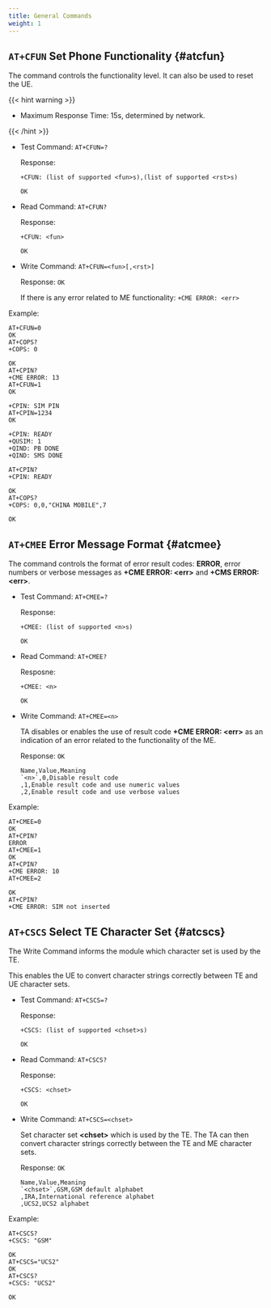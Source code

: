 ```yaml
---
title: General Commands
weight: 1
---
```


## `AT+CFUN` Set Phone Functionality {#atcfun}

The command controls the functionality level. It can also be used to reset the UE.

{{< hint warning >}}

- Maximum Response Time: 15s, determined by network.

{{< /hint >}}

- Test Command: `AT+CFUN=?`

  Response:

  ```at
  +CFUN: (list of supported <fun>s),(list of supported <rst>s)

  OK
  ```

- Read Command: `AT+CFUN?`

  Response:

  ```at
  +CFUN: <fun>

  OK
  ```

- Write Command: `AT+CFUN=<fun>[,<rst>]`

  Response: `OK`

  If there is any error related to ME functionality: `+CME ERROR: <err>`

Example:

```at
AT+CFUN=0
OK
AT+COPS?
+COPS: 0

OK
AT+CPIN?
+CME ERROR: 13
AT+CFUN=1
OK

+CPIN: SIM PIN
AT+CPIN=1234
OK

+CPIN: READY
+QUSIM: 1
+QIND: PB DONE
+QIND: SMS DONE

AT+CPIN?
+CPIN: READY

OK
AT+COPS?
+COPS: 0,0,"CHINA MOBILE",7

OK
```

## `AT+CMEE` Error Message Format {#atcmee}

The command controls the format of error result codes: **ERROR**,
error numbers or verbose messages as **+CME ERROR: \<err>** and **+CMS ERROR: \<err>**.

- Test Command: `AT+CMEE=?`

  Response:

  ```at
  +CMEE: (list of supported <n>s)

  OK
  ```

- Read Command: `AT+CMEE?`

  Resposne:

  ```at
  +CMEE: <n>

  OK
  ```

- Write Command: `AT+CMEE=<n>`

  TA disables or enables the use of result code **+CME ERROR: \<err>**
  as an indication of an error related to the functionality of the ME.

  Response: `OK`

  ```csv
  Name,Value,Meaning
  `<n>`,0,Disable result code
  ,1,Enable result code and use numeric values
  ,2,Enable result code and use verbose values
  ```

Example:

```at
AT+CMEE=0
OK
AT+CPIN?
ERROR
AT+CMEE=1
OK
AT+CPIN?
+CME ERROR: 10
AT+CMEE=2

OK
AT+CPIN?
+CME ERROR: SIM not inserted
```

## `AT+CSCS` Select TE Character Set {#atcscs}

The Write Command informs the module which character set is used by the TE.

This enables the UE to convert character strings correctly between TE and UE character sets.

- Test Command: `AT+CSCS=?`

  Response:

  ```at
  +CSCS: (list of supported <chset>s)

  OK
  ```

- Read Command: `AT+CSCS?`

  Response:

  ```at
  +CSCS: <chset>

  OK
  ```

- Write Command: `AT+CSCS=<chset>`

  Set character set **\<chset>** which is used by the TE. The TA can then convert character strings correctly between the TE and ME character sets.

  Response: `OK`

  ```csv
  Name,Value,Meaning
  `<chset>`,GSM,GSM default alphabet
  ,IRA,International reference alphabet
  ,UCS2,UCS2 alphabet
  ```

Example:

```at
AT+CSCS?
+CSCS: "GSM"

OK
AT+CSCS="UCS2"
OK
AT+CSCS?
+CSCS: "UCS2"

OK
```
